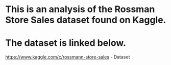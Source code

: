 # This is an analysis of the Rossman Store Sales dataset found on Kaggle.
# The dataset is linked below.

https://www.kaggle.com/c/rossmann-store-sales - Dataset
